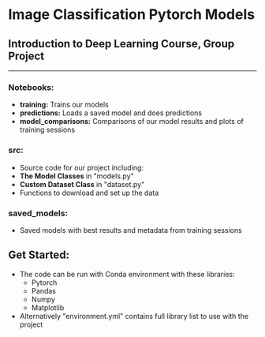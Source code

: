 # Image Classification Pytorch Models
## Introduction to Deep Learning Course, Group Project
----
### Notebooks:
- **training:** Trains our models
- **predictions:** Loads a saved model and does predictions
- **model_comparisons:** Comparisons of our model results and plots of training sessions

### src:
- Source code for our project including:
- **The Model Classes** in "models.py"
- **Custom Dataset Class** in "dataset.py"
- Functions to download and set up the data

### saved_models:
- Saved models with best results and metadata from training sessions

## Get Started:
- The code can be run with Conda environment with these libraries:
    - Pytorch
    - Pandas
    - Numpy
    - Matplotlib
- Alternatively "environment.yml" contains full library list to use with the project